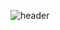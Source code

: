 <!-- 타이틀 부분 -->
<!-- Speech Bubble Neon -->
<!-- Neon Arcade Style Header -->
<!-- Retro Arcade Header -->
<!-- Retro Arcade Header (Rounded) -->
![header](https://capsule-render.vercel.app/api?type=rounded&color=000000&height=200&section=header&text=%F0%9F%8E%AE%20Welcome%20to%2007augst%20Arcade%20Zone!%0A%F0%9F%95%B9%EF%B8%8F%20Start%20Game&fontSize=35&fontColor=ffffff&fontAlign=middle)


